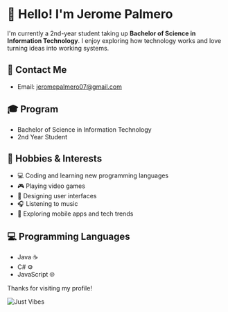 # 👋 Hello! I'm Jerome Palmero

I'm currently a 2nd-year student taking up **Bachelor of Science in Information Technology**. I enjoy exploring how technology works and love turning ideas into working systems.

## 📧 Contact Me

- Email: jeromepalmero07@gmail.com

## 🎓 Program

- Bachelor of Science in Information Technology  
- 2nd Year Student

## 🎯 Hobbies & Interests

- 💻 Coding and learning new programming languages
- 🎮 Playing video games
- 🎨 Designing user interfaces
- 🎧 Listening to music
- 📱 Exploring mobile apps and tech trends

## 💻 Programming Languages

- Java ☕  
- C# ⚙️  
- JavaScript 🌐

Thanks for visiting my profile!

![Just Vibes](https://media3.giphy.com/media/v1.Y2lkPTc5MGI3NjExeWd3anZvZW1rdXlsN3R2MXc0YjE0MGhxaHlkcGhhNWFycnA5dXAzZiZlcD12MV9pbnRlcm5hbF9naWZfYnlfaWQmY3Q9Zw/zOvBKUUEERdNm/giphy.gif)
